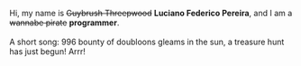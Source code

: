 Hi, my name is ~~Guybrush Threepwood~~ **Luciano Federico Pereira**, and I am a ~~wannabe pirate~~ **programmer**.<br><br>A short song: 996 bounty of doubloons gleams in the sun, a treasure hunt has just begun! Arrr!
